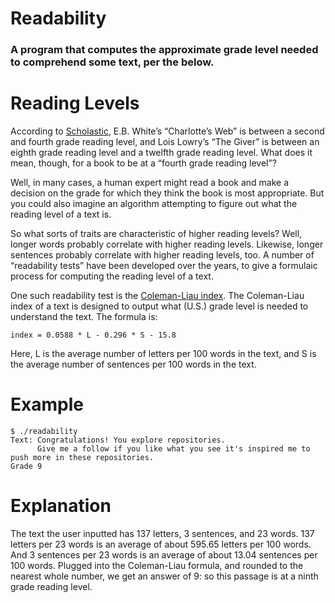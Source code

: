 # Readability
### A program that computes the approximate grade level needed to comprehend some text, per the below.

# Reading Levels
According to [Scholastic](https://www.scholastic.com/teachers/teaching-tools/collections/guided-reading-book-lists-for-every-level.html), E.B. White’s “Charlotte’s Web” is between a second and fourth grade reading level, and Lois Lowry’s “The Giver” is between an eighth grade reading level and a twelfth grade reading level. What does it mean, though, for a book to be at a “fourth grade reading level”?

Well, in many cases, a human expert might read a book and make a decision on the grade for which they think the book is most appropriate. But you could also imagine an algorithm attempting to figure out what the reading level of a text is.

So what sorts of traits are characteristic of higher reading levels? Well, longer words probably correlate with higher reading levels. Likewise, longer sentences probably correlate with higher reading levels, too. A number of “readability tests” have been developed over the years, to give a formulaic process for computing the reading level of a text.

One such readability test is the [Coleman-Liau index](https://en.wikipedia.org/wiki/Coleman%E2%80%93Liau_index#:~:text=The%20Coleman%E2%80%93Liau%20index%20is,necessary%20to%20comprehend%20the%20text.). The Coleman-Liau index of a text is designed to output what (U.S.) grade level is needed to understand the text. The formula is:
```
index = 0.0588 * L - 0.296 * S - 15.8

```
Here, L is the average number of letters per 100 words in the text, and S is the average number of sentences per 100 words in the text.

# Example
```
$ ./readability
Text: Congratulations! You explore repositories.
      Give me a follow if you like what you see it's inspired me to push more in these repositories.
Grade 9

```
# Explanation
The text the user inputted has 137 letters, 3 sentences, and 23 words. 137 letters per 23 words is an average of about 595.65 letters per 100 words. And 3 sentences per 23 words is an average of about 13.04 sentences per 100 words. Plugged into the Coleman-Liau formula, and rounded to the nearest whole number, we get an answer of 9: so this passage is at a ninth grade reading level.
